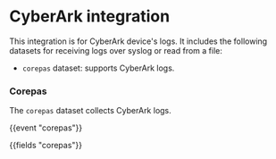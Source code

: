 # CyberArk integration

This integration is for CyberArk device's logs. It includes the following
datasets for receiving logs over syslog or read from a file:
- `corepas` dataset: supports CyberArk logs.

### Corepas

The `corepas` dataset collects CyberArk logs.

{{event "corepas"}}

{{fields "corepas"}}
